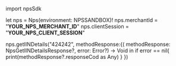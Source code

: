 import npsSdk

let nps = Nps(environment: NPSSANDBOX)!
nps.merchantId = "__YOUR_NPS_MERCHANT_ID__"
nps.clientSession = "__YOUR_NPS_CLIENT_SESSION__"

nps.getIINDetails("424242",
    methodResponse:{( methodResponse: NpsGetIINDetailsResponse?, error: Error?) -> Void in
        if error == nil{
            print(methodResponse?.responseCod as Any)
        }
    })
